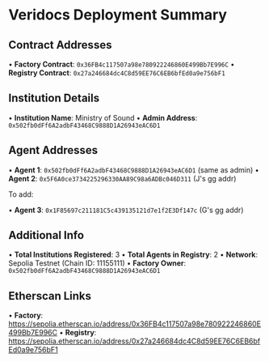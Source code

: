 # Veridocs Deployment Summary

## Contract Addresses

• **Factory Contract**: `0x36FB4c117507a98e780922246860E499Bb7E996C`
• **Registry Contract**: `0x27a246684dc4C8d59EE76C6EB6bfEd0a9e756bF1`

## Institution Details

• **Institution Name**: Ministry of Sound
• **Admin Address**: `0x502fb0dFf6A2adbF43468C9888D1A26943eAC6D1`

## Agent Addresses

• **Agent 1**: `0x502fb0dFf6A2adbF43468C9888D1A26943eAC6D1` (same as admin)
• **Agent 2**: `0x5F6A0ce3734225296330AA89C98a6ADBc046D311` (J's gg addr)

To add:

• **Agent 3**: `0x1F85697c211181C5c439135121d7e1f2E3Df147c` (G's gg addr)

## Additional Info

• **Total Institutions Registered**: 3
• **Total Agents in Registry**: 2
• **Network**: Sepolia Testnet (Chain ID: 11155111)
• **Factory Owner**: `0x502fb0dFf6A2adbF43468C9888D1A26943eAC6D1`

## Etherscan Links

• **Factory**: https://sepolia.etherscan.io/address/0x36FB4c117507a98e780922246860E499Bb7E996C
• **Registry**: https://sepolia.etherscan.io/address/0x27a246684dc4C8d59EE76C6EB6bfEd0a9e756bF1
